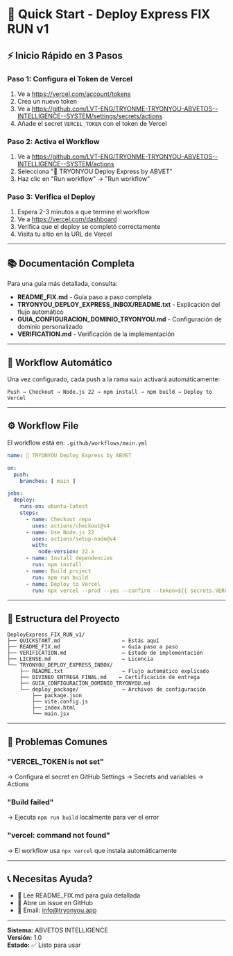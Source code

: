 # 🚀 Quick Start - Deploy Express FIX RUN v1

## ⚡ Inicio Rápido en 3 Pasos

### Paso 1: Configura el Token de Vercel

1. Ve a https://vercel.com/account/tokens
2. Crea un nuevo token
3. Ve a https://github.com/LVT-ENG/TRYONME-TRYONYOU-ABVETOS--INTELLIGENCE--SYSTEM/settings/secrets/actions
4. Añade el secret `VERCEL_TOKEN` con el token de Vercel

### Paso 2: Activa el Workflow

1. Ve a https://github.com/LVT-ENG/TRYONME-TRYONYOU-ABVETOS--INTELLIGENCE--SYSTEM/actions
2. Selecciona "🚀 TRYONYOU Deploy Express by ABVET"
3. Haz clic en "Run workflow" → "Run workflow"

### Paso 3: Verifica el Deploy

1. Espera 2-3 minutos a que termine el workflow
2. Ve a https://vercel.com/dashboard
3. Verifica que el deploy se completó correctamente
4. Visita tu sitio en la URL de Vercel

---

## 📚 Documentación Completa

Para una guía más detallada, consulta:

- **README_FIX.md** - Guía paso a paso completa
- **TRYONYOU_DEPLOY_EXPRESS_INBOX/README.txt** - Explicación del flujo automático
- **GUIA_CONFIGURACION_DOMINIO_TRYONYOU.md** - Configuración de dominio personalizado
- **VERIFICATION.md** - Verificación de la implementación

---

## 🎯 Workflow Automático

Una vez configurado, cada push a la rama `main` activará automáticamente:

```
Push → Checkout → Node.js 22 → npm install → npm build → Deploy to Vercel
```

---

## ⚙️ Workflow File

El workflow está en: `.github/workflows/main.yml`

```yaml
name: 🚀 TRYONYOU Deploy Express by ABVET

on:
  push:
    branches: [ main ]

jobs:
  deploy:
    runs-on: ubuntu-latest
    steps:
      - name: Checkout repo
        uses: actions/checkout@v4
      - name: Use Node.js 22
        uses: actions/setup-node@v4
        with:
          node-version: 22.x
      - name: Install dependencies
        run: npm install
      - name: Build project
        run: npm run build
      - name: Deploy to Vercel
        run: npx vercel --prod --yes --confirm --token=${{ secrets.VERCEL_TOKEN }}
```

---

## 🔧 Estructura del Proyecto

```
DeployExpress_FIX_RUN_v1/
├── QUICKSTART.md                    ← Estás aquí
├── README_FIX.md                    ← Guía paso a paso
├── VERIFICATION.md                  ← Estado de implementación
├── LICENSE.md                       ← Licencia
└── TRYONYOU_DEPLOY_EXPRESS_INBOX/
    ├── README.txt                   ← Flujo automático explicado
    ├── DIVINEO_ENTREGA_FINAL.md    ← Certificación de entrega
    ├── GUIA_CONFIGURACION_DOMINIO_TRYONYOU.md
    └── deploy_package/              ← Archivos de configuración
        ├── package.json
        ├── vite.config.js
        ├── index.html
        └── main.jsx
```

---

## 🐛 Problemas Comunes

### "VERCEL_TOKEN is not set"
→ Configura el secret en GitHub Settings → Secrets and variables → Actions

### "Build failed"
→ Ejecuta `npm run build` localmente para ver el error

### "vercel: command not found"
→ El workflow usa `npx vercel` que instala automáticamente

---

## 📞 Necesitas Ayuda?

- 📖 Lee README_FIX.md para guía detallada
- 🐛 Abre un issue en GitHub
- 📧 Email: info@tryonyou.app

---

**Sistema:** ABVETOS INTELLIGENCE  
**Versión:** 1.0  
**Estado:** ✅ Listo para usar
